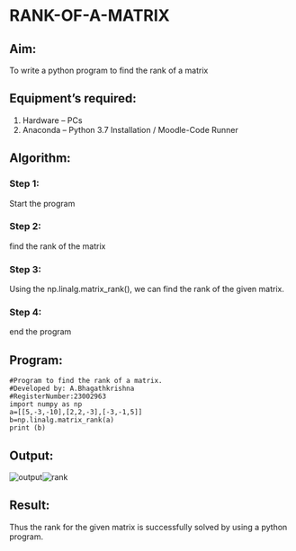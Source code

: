 # RANK-OF-A-MATRIX
## Aim:
To write a python program to find the rank of a matrix
## Equipment’s required:
1. 	Hardware – PCs
2. 	Anaconda – Python 3.7 Installation / Moodle-Code Runner
## Algorithm:
### Step 1: 
Start the program
### Step 2: 
find the rank of the matrix
### Step 3: 
Using the np.linalg.matrix_rank(), we can find the rank of the given matrix.
### Step 4: 
end the program
## Program:
```
#Program to find the rank of a matrix.
#Developed by: A.Bhagathkrishna
#RegisterNumber:23002963
import numpy as np
a=[[5,-3,-10],[2,2,-3],[-3,-1,5]]
b=np.linalg.matrix_rank(a)
print (b)

```
## Output:
![output](/)![rank](https://github.com/Bhagath118/RANK-OF-A-MATRIX/assets/147473779/d5622c39-37cf-4ca9-a2d4-fd7dbedf15c7)

## Result:
Thus the rank for the given matrix is successfully solved by  using a python program.

